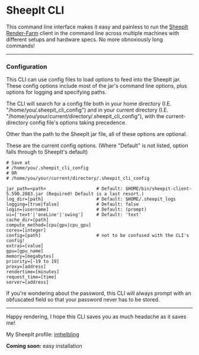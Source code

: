 # SheepIt CLI

This command line interface makes it easy and painless to run the [SheepIt Render-Farm](https://www.sheepit-renderfarm.com/) client in the command line across multiple machines with different setups and hardware specs. No more obnoxiously long commands!

---

### Configuration
This CLI can use config files to load options to feed into the SheepIt jar. These config options include most of the jar's command line options, plus options for logging and specifying paths.

The CLI will search for a config file both in your home directory (I.E. "/home/you/.sheepit_cli_config") and in your current directory (I.E. "/home/you/your/current/directory/.sheepit_cli_config"), with the current-directory config file's options taking precedence.

Other than the path to the SheepIt jar file, all of these options are optional.

These are the current config options. (Where "Default" is not listed, option falls through to SheepIt's default)

```
# Save at
# /home/you/.sheepit_cli_config
# OR
# /home/you/your/current/directory/.sheepit_cli_config

jar_path=<path>                   # Default: $HOME/bin/sheepit-client-5.590.2883.jar (Required! Default is a last resort.)
log_dir=[path]                    # Default: $HOME/.sheepit_logs
logging=[true|false]              # Default: false
login=[username]                  # Default: (prompt)
ui=['text'|'oneLine'|'swing']     # Default: 'text'
cache_dir=[path]
compute_method=[cpu|gpu|cpu_gpu]
cores=[integer]
config=[path]                     # not to be confused with the CLI's config!
extras=[value]                    
gpu=[gpu_name]                    
memory=[megabytes]
priority=[-19 to 19]
proxy=[address]
rendertime=[minutes]
request_time=[time]
server=[address]
```

If you're wondering about the password, this CLI will always prompt with an obfuscated field so that your password never has to be stored.

---

Happy rendering, I hope this CLI saves you as much headache as it saves me!

My SheepIt profile: [imhelbling](https://www.sheepit-renderfarm.com/account.php?mode=profile&login=imhelbling)

**Coming soon:** easy installation
